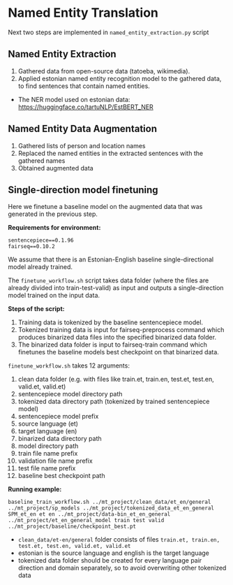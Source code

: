 # Named Entity Translation

Next two steps are implemented in `named_entity_extraction.py` script

## Named Entity Extraction

1. Gathered data from open-source data (tatoeba, wikimedia). 
2. Applied estonian named entity recognition model to the gathered data, to find sentences that contain named entities. 
* The NER model used on estonian data: https://huggingface.co/tartuNLP/EstBERT_NER

## Named Entity Data Augmentation

1. Gathered lists of person and location names
2. Replaced the named entities in the extracted sentences with the gathered names
3. Obtained augmented data

## Single-direction model finetuning

Here we finetune a baseline model on the augmented data that was generated in the previous step.

**Requirements for environment:**
```
sentencepiece==0.1.96
fairseq==0.10.2
```

We assume that there is an Estonian-English baseline single-directional model already trained.

The `finetune_workflow.sh` script takes data folder (where the files are already divided into train-test-valid) as input and outputs a single-direction model trained on the input data.

**Steps of the script:**

1. Training data is tokenized by the baseline sentencepiece model.
2. Tokenized training data is input for fairseq-preprocess command which produces binarized data files into the specified binarized data folder.
3. The binarized data folder is input to fairseq-train command which finetunes the baseline models best checkpoint on that binarized data.

`finetune_workflow.sh` takes 12 arguments:

1. clean data folder (e.g. with files like train.et, train.en, test.et, test.en, valid.et, valid.et)
2. sentencepiece model directory path
3. tokenized data directory path (tokenized by trained sentencepiece model)
4. sentencepiece model prefix
5. source language (et)
6. target language (en)
7. binarized data directory path
8. model directory path
9. train file name prefix
10. validation file name prefix
11. test file name prefix
12. baseline best checkpoint path

**Running example:**

```
baseline_train_workflow.sh ../mt_project/clean_data/et_en/general ../mt_project/sp_models ../mt_project/tokenized_data_et_en_general SPM_et_en et en ../mt_project/data-bin_et_en_general ../mt_project/et_en_general_model train test valid ../mt_project/baseline/checkpoint_best.pt
```

* `clean_data/et-en/general` folder consists of files `train.et, train.en, test.et, test.en, valid.et, valid.et`
* estonian is the source language and english is the target language
* tokenized data folder should be created for every language pair direction and domain separately, so to avoid overwriting other tokenized data
